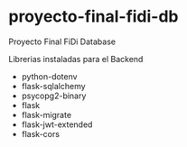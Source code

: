 # proyecto-final-fidi-db
Proyecto Final FiDi Database

Librerias instaladas para el Backend
- python-dotenv
- flask-sqlalchemy
- psycopg2-binary
- flask
- flask-migrate
- flask-jwt-extended
- flask-cors

